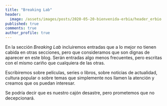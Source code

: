 ```yaml
---
title: "Breaking Lab"
header:
  image: /assets/images/posts/2020-05-20-bienvenida-erbia/header_erbio.jpg
published: true
comments: true
author_profile: true
--- 
```


En la sección *Breaking Lab* incluiremos entradas que a lo mejor no tienen cabida en otras secciones, pero que consideramos que son dignas
 de aparecer en este blog. Serán entradas algo menos frecuentes, pero escritas con el mismo cariño que cualquiera de las otras.

Escribiremos sobre películas, series o libros, sobre noticias de actualidad, cultura popular o sobre temas que simplemente nos llamen la
 atención y creamos que os puedan interesar.
 
 Se podría decir que es nuestro cajón desastre, pero prometemos que no decepcionará.
